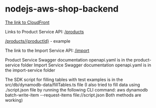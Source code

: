 # nodejs-aws-shop-backend

[The link to CloudFront](https://d2za0p8r8k37bf.cloudfront.net/)

Links to Product Service API: [/products](https://ic4qlwt2a5.execute-api.eu-west-1.amazonaws.com/products)

[/products/{productId}](https://ic4qlwt2a5.execute-api.eu-west-1.amazonaws.com/products/1a2b3c4d-1234-5678-abcd-1234567890ab) - example

The link to the Import Service API: [/import](https://81c6f6is60.execute-api.eu-west-1.amazonaws.com/import?name=testfile.csv)

Product Service Swagger documentation openapi.yaml is in the product-service folder
Import Service Swagger documentation openapi.yaml is in the import-service folder

The SDK script for filling tables with test examples is in the src/db/dynamodb-data/fillTables.ts file
(I also tried to fill data using ./script.json file by running the following CLI command:
aws dynamodb batch-write-item --request-items file://script.json
Both methods are working)
